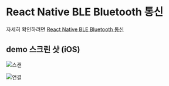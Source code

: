 # React Native BLE Bluetooth 통신

자세히 확인하려면 [React Native BLE Bluetooth 통신](http://blog.csdn.net/withings/article/details/71378562)

## demo 스크린 샷 (iOS)

![스캔](https://github.com/zhanguangao/react-native-ble-manager-demo/blob/next/assets/scan.png?raw=true)
<br/>

![연결](https://github.com/zhanguangao/react-native-ble-manager-demo/blob/next/assets/connect.png?raw=true)
